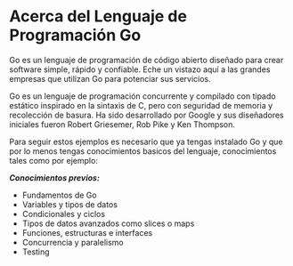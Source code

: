 # Acerca del Lenguaje de Programación Go

Go es un lenguaje de programación de código abierto diseñado para crear software simple, rápido y confiable. Eche un vistazo aquí a las grandes empresas que utilizan Go para potenciar sus servicios.

Go es un lenguaje de programación concurrente y compilado con tipado estático inspirado en la sintaxis de C, pero con seguridad de memoria y recolección de basura. Ha sido desarrollado por Google​ y sus diseñadores iniciales fueron Robert Griesemer, Rob Pike y Ken Thompson.​

Para seguir estos ejemplos es necesario que ya tengas instalado Go y que por lo menos tengas conocimientos basicos del lenguaje, conocimientos tales como por ejemplo:

***Conocimientos previos:***
- Fundamentos de Go
- Variables y tipos de datos
- Condicionales y ciclos
- Tipos de datos avanzados como slices o maps
- Funciones, estructuras e interfaces
- Concurrencia y paralelismo
- Testing